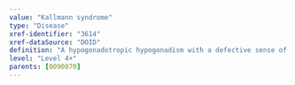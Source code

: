```yaml
---
value: "Kallmann syndrome"
type: "Disease"
xref-identifier: "3614"
xref-dataSource: "DOID"
definition: "A hypogonadotropic hypogonadism with a defective sense of smell (anosmia or hyposmia)."
level: "Level 4+"
parents: [0090070]
---
```

